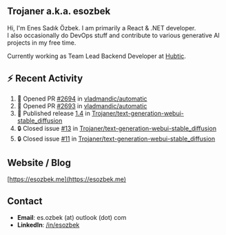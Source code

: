 ##  Trojaner a.k.a. esozbek
Hi, I'm Enes Sadık Özbek. I am primarily a React & .NET developer.  
I also occasionally do DevOps stuff and contribute to various generative AI projects in my free time.

Currently working as Team Lead Backend Developer at [Hubtic](https://hubtic.com/).

## :zap: Recent Activity

<!--START_SECTION:activity-->
1. 💪 Opened PR [#2694](https://github.com/vladmandic/automatic/pull/2694) in [vladmandic/automatic](https://github.com/vladmandic/automatic)
2. 💪 Opened PR [#2693](https://github.com/vladmandic/automatic/pull/2693) in [vladmandic/automatic](https://github.com/vladmandic/automatic)
3. 🚀 Published release [1.4](https://github.com/Trojaner/text-generation-webui-stable_diffusion/releases/tag/1.4) in [Trojaner/text-generation-webui-stable_diffusion](https://github.com/Trojaner/text-generation-webui-stable_diffusion)
4. 🔒 Closed issue [#13](https://github.com/Trojaner/text-generation-webui-stable_diffusion/issues/13) in [Trojaner/text-generation-webui-stable_diffusion](https://github.com/Trojaner/text-generation-webui-stable_diffusion)
5. 🔒 Closed issue [#11](https://github.com/Trojaner/text-generation-webui-stable_diffusion/issues/11) in [Trojaner/text-generation-webui-stable_diffusion](https://github.com/Trojaner/text-generation-webui-stable_diffusion)
<!--END_SECTION:activity-->

## Website / Blog
[https://esozbek.me](https://esozbek.me)

## Contact
- **Email**: es.ozbek (at) outlook (dot) com
- **LinkedIn**: [/in/esozbek](https://linkedin.com/in/esozbek)
